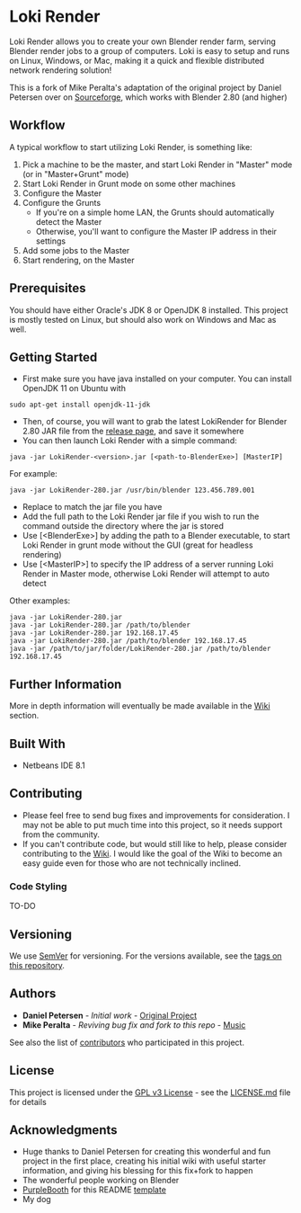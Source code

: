 # Loki Render

Loki Render allows you to create your own Blender render farm, serving Blender render jobs to a group of computers. Loki is easy to setup and runs on Linux, Windows, or Mac, making it a quick and flexible distributed network rendering solution!

This is a fork of Mike Peralta's adaptation of the original project by Daniel Petersen over on [Sourceforge](https://sourceforge.net/projects/loki-render/), which works with Blender 2.80 (and higher)

##	Workflow

A typical workflow to start utilizing Loki Render, is something like:

1. Pick a machine to be the master, and start Loki Render in "Master" mode (or in "Master+Grunt" mode)
2. Start Loki Render in Grunt mode on some other machines
3. Configure the Master
4. Configure the Grunts
	* If you're on a simple home LAN, the Grunts should automatically detect the Master
	* Otherwise, you'll want to configure the Master IP address in their settings
5. Add some jobs to the Master
6. Start rendering, on the Master

## Prerequisites

You should have either Oracle's JDK 8 or OpenJDK 8 installed. This project is mostly tested on Linux, but should also work on Windows and Mac as well.

## Getting Started

* First make sure you have java installed on your computer. You can install OpenJDK 11 on Ubuntu with 
```
sudo apt-get install openjdk-11-jdk
```
* Then, of course, you will want to grab the latest LokiRender for Blender 2.80 JAR file from the [release page](https://github.com/straaljager/loki-render/releases), and save it somewhere
* You can then launch Loki Render with a simple command:

```
java -jar LokiRender-<version>.jar [<path-to-BlenderExe>] [MasterIP]
```

For example:
```
java -jar LokiRender-280.jar /usr/bin/blender 123.456.789.001
```

* Replace <version> to match the jar file you have
* Add the full path to the Loki Render jar file if you wish to run the command outside the directory where the jar is stored
* Use [\<BlenderExe\>] by adding the path to a Blender executable, to start Loki Render in grunt mode without the GUI (great for headless rendering)
* Use [\<MasterIP\>] to specify the IP address of a server running Loki Render in Master mode, otherwise Loki Render will attempt to auto detect

Other examples:
```
java -jar LokiRender-280.jar
java -jar LokiRender-280.jar /path/to/blender
java -jar LokiRender-280.jar 192.168.17.45
java -jar LokiRender-280.jar /path/to/blender 192.168.17.45
java -jar /path/to/jar/folder/LokiRender-280.jar /path/to/blender 192.168.17.45
```

## Further Information

More in depth information will eventually be made available in the [Wiki](https://github.com/mikeperalta1/loki-render/wiki) section.

## Built With

* Netbeans IDE 8.1

## Contributing

* Please feel free to send bug fixes and improvements for consideration. I may not be able to put much time into this project, so it needs support from the community.
* If you can't contribute code, but would still like to help, please consider contributing to the [Wiki](https://github.com/mikeperalta1/loki-render/wiki).
I would like the goal of the Wiki to become an easy guide even for those who are not technically inclined.

###	Code Styling

TO-DO

## Versioning

We use [SemVer](http://semver.org/) for versioning. For the versions available, see the [tags on this repository](https://github.com/mikeperalta1/loki-render/tags). 

## Authors

* **Daniel Petersen** - *Initial work* - [Original Project](https://sourceforge.net/projects/loki-render/)
* **Mike Peralta** - *Reviving bug fix and fork to this repo* - [Music](http://MikePeralta.com/)

See also the list of [contributors](https://github.com/mikeperalta1/loki-render/contributors) who participated in this project.

## License

This project is licensed under the [GPL v3 License](https://www.gnu.org/licenses/gpl-3.0.en.html) - see the [LICENSE.md](LICENSE.md) file for details

## Acknowledgments

* Huge thanks to Daniel Petersen for creating this wonderful and fun project in the first place, creating his initial wiki with useful starter information, and giving his blessing for this fix+fork to happen
* The wonderful people working on Blender
* [PurpleBooth](https://gist.github.com/PurpleBooth/) for this README [template](https://gist.github.com/PurpleBooth/109311bb0361f32d87a2)
* My dog



